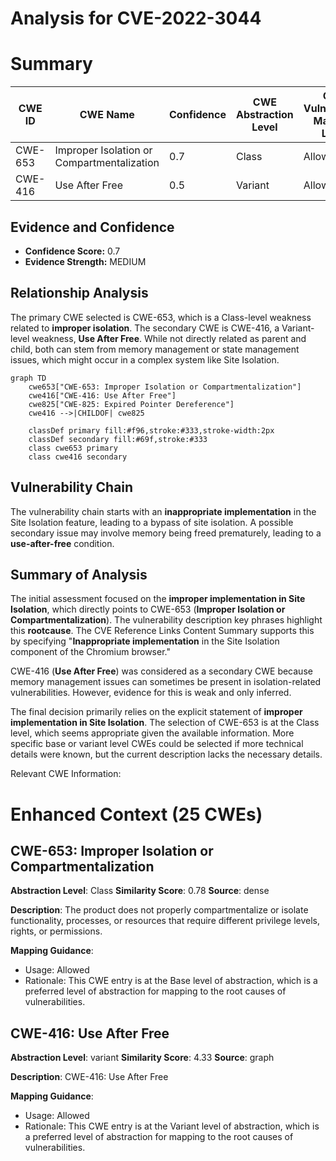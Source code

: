 # Analysis for CVE-2022-3044

# Summary
| CWE ID | CWE Name | Confidence | CWE Abstraction Level | CWE Vulnerability Mapping Label | CWE-Vulnerability Mapping Notes |
|---|---|---|---|---|---|
| CWE-653 | Improper Isolation or Compartmentalization | 0.7 | Class | Allowed | Primary CWE |
| CWE-416 | Use After Free | 0.5 | Variant | Allowed | Secondary Candidate |

## Evidence and Confidence

*   **Confidence Score:** 0.7
*   **Evidence Strength:** MEDIUM

## Relationship Analysis
The primary CWE selected is CWE-653, which is a Class-level weakness related to **improper isolation**. The secondary CWE is CWE-416, a Variant-level weakness, **Use After Free**. While not directly related as parent and child, both can stem from memory management or state management issues, which might occur in a complex system like Site Isolation.

```mermaid
graph TD
    cwe653["CWE-653: Improper Isolation or Compartmentalization"]
    cwe416["CWE-416: Use After Free"]
    cwe825["CWE-825: Expired Pointer Dereference"]
    cwe416 -->|CHILDOF| cwe825
    
    classDef primary fill:#f96,stroke:#333,stroke-width:2px
    classDef secondary fill:#69f,stroke:#333
    class cwe653 primary
    class cwe416 secondary
```

## Vulnerability Chain
The vulnerability chain starts with an **inappropriate implementation** in the Site Isolation feature, leading to a bypass of site isolation. A possible secondary issue may involve memory being freed prematurely, leading to a **use-after-free** condition.

## Summary of Analysis
The initial assessment focused on the **improper implementation in Site Isolation**, which directly points to CWE-653 (**Improper Isolation or Compartmentalization**). The vulnerability description key phrases highlight this **rootcause**. The CVE Reference Links Content Summary supports this by specifying "**Inappropriate implementation** in the Site Isolation component of the Chromium browser."

CWE-416 (**Use After Free**) was considered as a secondary CWE because memory management issues can sometimes be present in isolation-related vulnerabilities. However, evidence for this is weak and only inferred.

The final decision primarily relies on the explicit statement of **improper implementation in Site Isolation**. The selection of CWE-653 is at the Class level, which seems appropriate given the available information. More specific base or variant level CWEs could be selected if more technical details were known, but the current description lacks the necessary details.

Relevant CWE Information:

# Enhanced Context (25 CWEs)

## CWE-653: Improper Isolation or Compartmentalization
**Abstraction Level**: Class
**Similarity Score**: 0.78
**Source**: dense

**Description**:
The product does not properly compartmentalize or isolate functionality, processes, or resources that require different privilege levels, rights, or permissions.

**Mapping Guidance**:
- Usage: Allowed
- Rationale: This CWE entry is at the Base level of abstraction, which is a preferred level of abstraction for mapping to the root causes of vulnerabilities.

## CWE-416: Use After Free
**Abstraction Level**: variant
**Similarity Score**: 4.33
**Source**: graph

**Description**:
CWE-416: Use After Free

**Mapping Guidance**:
- Usage: Allowed
- Rationale: This CWE entry is at the Variant level of abstraction, which is a preferred level of abstraction for mapping to the root causes of vulnerabilities.